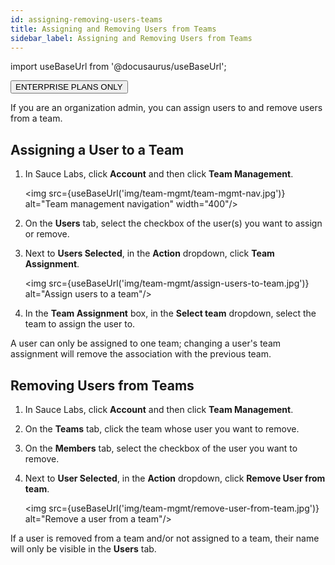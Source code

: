```yaml
---
id: assigning-removing-users-teams
title: Assigning and Removing Users from Teams
sidebar_label: Assigning and Removing Users from Teams
---
```


import useBaseUrl from '@docusaurus/useBaseUrl';

<p><button class="badge-blue">ENTERPRISE PLANS ONLY</button></p>
If you are an organization admin, you can assign users to and remove users from a team.

## Assigning a User to a Team
1. In Sauce Labs, click **Account** and then click **Team Management**.

   <img src={useBaseUrl('img/team-mgmt/team-mgmt-nav.jpg')} alt="Team management navigation" width="400"/>

2. On the **Users** tab, select the checkbox of the user(s) you want to assign or remove.
3. Next to **Users Selected**, in the **Action** dropdown, click **Team Assignment**.

   <img src={useBaseUrl('img/team-mgmt/assign-users-to-team.jpg')} alt="Assign users to a team"/>

4. In the **Team Assignment** box, in the **Select team** dropdown, select the team to assign the user to.

A user can only be assigned to one team; changing a user's team assignment will remove the association with the previous team.

## Removing Users from Teams
1. In Sauce Labs, click **Account** and then click **Team Management**.
2. On the **Teams** tab, click the team whose user you want to remove.
3. On the **Members** tab, select the checkbox of the user you want to remove.
4. Next to **User Selected**, in the **Action** dropdown, click **Remove User from team**.

   <img src={useBaseUrl('img/team-mgmt/remove-user-from-team.jpg')} alt="Remove a user from a team"/>

If a user is removed from a team and/or not assigned to a team, their name will only be visible in the **Users** tab.
